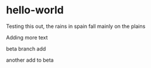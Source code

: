 # hello-world

Testing this out, the rains in spain fall mainly on the plains

Adding more text

beta branch add

another add to beta